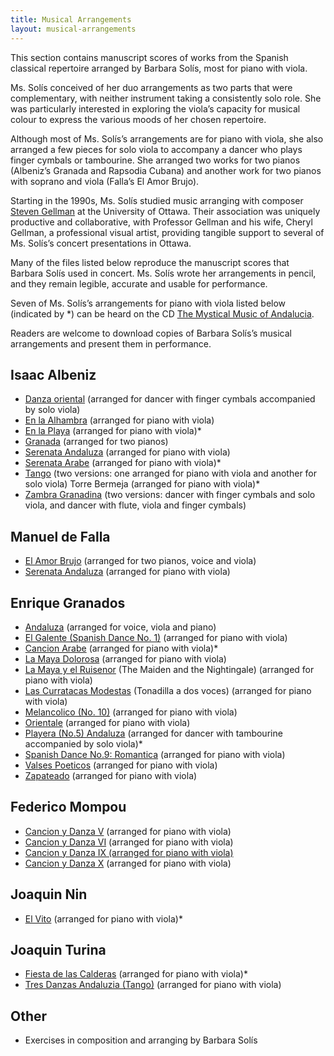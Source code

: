 ```yaml
---
title: Musical Arrangements
layout: musical-arrangements
---
```


This section contains manuscript scores of works from the Spanish classical repertoire arranged by Barbara Solís, most for piano with viola. 

Ms. Solís conceived of her duo arrangements as two parts that were complementary, with neither instrument taking a consistently solo role. She was particularly interested in exploring the viola’s capacity for musical colour to express the various moods of her chosen repertoire.

Although most of Ms. Solís’s arrangements are for piano with viola, she also arranged a few pieces for solo viola to accompany a dancer who plays finger cymbals or tambourine. She arranged two works for two pianos (Albeniz’s Granada and Rapsodia Cubana) and another work for two pianos with soprano and viola (Falla’s El Amor Brujo).

Starting in the 1990s, Ms. Solís studied music arranging with composer [Steven Gellman](https://www.stevengellman.com/ "Steven Gellman") at the University of Ottawa. Their association was uniquely productive and collaborative, with Professor Gellman and his wife, Cheryl Gellman, a professional visual artist, providing tangible support to several of Ms. Solís’s concert presentations in Ottawa.

Many of the files listed below reproduce the manuscript scores that Barbara Solís used in concert. Ms. Solís wrote her arrangements in pencil, and they remain legible, accurate and usable for performance.

Seven of Ms. Solís’s arrangements for piano with viola listed below (indicated by \*) can be heard on the CD [The Mystical Music of Andalucia](/andalucia "The Mystical Music of Andalucia").

Readers are welcome to download copies of Barbara Solís’s musical arrangements and present them in performance.

## Isaac Albeniz

* [Danza oriental](# "Danza oriental") (arranged for dancer with finger cymbals accompanied by solo viola)
* [En la Alhambra](# "En la Alhambra") (arranged for piano with viola)
* [En la Playa](# "En la Playa") (arranged for piano with viola)\*
* [Granada](# "Granada") (arranged for two pianos)
* [Serenata Andaluza](# "Serenata Andaluza") (arranged for piano with viola)
* [Serenata Arabe](# "Serenata Arabe") (arranged for piano with viola)\*
* [Tango](# "Tango") (two versions: one arranged for piano with viola and another for solo viola)
  Torre Bermeja (arranged for piano with viola)\*
* [Zambra Granadina](# "Zambra Granadina") (two versions: dancer with finger cymbals and solo viola, and dancer with flute, viola and finger cymbals)

## Manuel de Falla

* [El Amor Brujo](# "El Amor Brujo") (arranged for two pianos, voice and viola)
* [Serenata Andaluza](# "Serenata Andaluza") (arranged for piano with viola)

## Enrique Granados

* [Andaluza](# "Andaluza") (arranged for voice, viola and piano)
* [El Galente (Spanish Dance No. 1)](# "El Galente (Spanish Dance No. 1)") (arranged for piano with viola)
* [Cancion Arabe](# "Cancion Arabe") (arranged for piano with viola)\*
* [La Maya Dolorosa](# "La Maya Dolorosa") (arranged for piano with viola)
* [La Maya y el Ruisenor](# "La Maya y el Ruisenor") (The Maiden and the Nightingale) (arranged for piano with viola)
* [Las Curratacas Modestas](# "Las Curratacas Modestas") (Tonadilla a dos voces) (arranged for piano with viola)
* [Melancolico (No. 10)](# "Melancolico (No. 10)") (arranged for piano with viola)
* [Orientale](# "Orientale") (arranged for piano with viola)
* [Playera (No.5) Andaluza](# "Playera (No.5) Andaluza") (arranged for dancer with tambourine accompanied by solo viola)\*
* [Spanish Dance No.9: Romantica](# "Spanish Dance No.9: Romantica") (arranged for piano with viola)
* [Valses Poeticos](# "Valses Poeticos") (arranged for piano with viola)
* [Zapateado](# "Zapateado") (arranged for piano with viola)

## Federico Mompou

* [Cancion y Danza V](# "Cancion y Danza V") (arranged for piano with viola)
* [Cancion y Danza VI](# "Cancion y Danza VI") (arranged for piano with viola)
* [Cancion y Danza IX](# "Cancion y Danza IX")[ (arranged for piano with viola)](# "Cancion y Danza X")
* [Cancion y Danza X](# "Cancion y Danza X") (arranged for piano with viola)

## Joaquin Nin

* [El Vito](# "El Vito") (arranged for piano with viola)\*

## Joaquin Turina

* [Fiesta de las Calderas](# "Fiesta de las Calderas") (arranged for piano with viola)\*
* [Tres Danzas Andaluzia (Tango)](# "Tres Danzas Andaluzia (Tango)") (arranged for piano with viola)

## Other

* Exercises in composition and arranging by Barbara Solís
